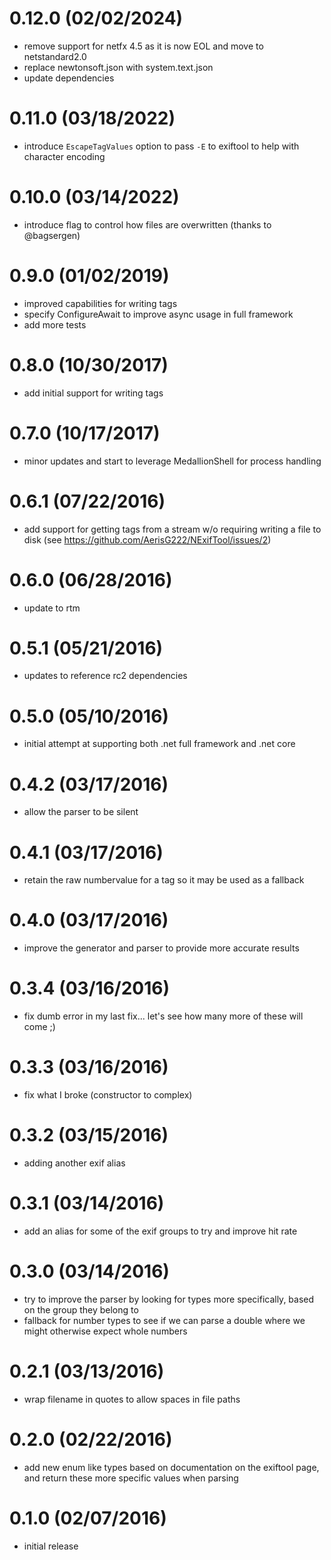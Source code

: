 # 0.12.0 (02/02/2024)

- remove support for netfx 4.5 as it is now EOL and move to netstandard2.0
- replace newtonsoft.json with system.text.json
- update dependencies

# 0.11.0 (03/18/2022)

- introduce `EscapeTagValues` option to pass `-E` to exiftool to help with character encoding

# 0.10.0 (03/14/2022)

- introduce flag to control how files are overwritten (thanks to @bagsergen)

# 0.9.0 (01/02/2019)

- improved capabilities for writing tags
- specify ConfigureAwait to improve async usage in full framework
- add more tests

# 0.8.0 (10/30/2017)

- add initial support for writing tags

# 0.7.0 (10/17/2017)

- minor updates and start to leverage MedallionShell for process handling

# 0.6.1 (07/22/2016)

- add support for getting tags from a stream w/o requiring writing a file to disk (see https://github.com/AerisG222/NExifTool/issues/2)

# 0.6.0 (06/28/2016)

- update to rtm

# 0.5.1 (05/21/2016)

- updates to reference rc2 dependencies

# 0.5.0 (05/10/2016)

- initial attempt at supporting both .net full framework and .net core

# 0.4.2 (03/17/2016)

- allow the parser to be silent

# 0.4.1 (03/17/2016)

- retain the raw numbervalue for a tag so it may be used as a fallback

# 0.4.0 (03/17/2016)

- improve the generator and parser to provide more accurate results

# 0.3.4 (03/16/2016)

- fix dumb error in my last fix... let's see how many more of these will come ;)

# 0.3.3 (03/16/2016)

- fix what I broke (constructor to complex)

# 0.3.2 (03/15/2016)

- adding another exif alias

# 0.3.1 (03/14/2016)

- add an alias for some of the exif groups to try and improve hit rate

# 0.3.0 (03/14/2016)

- try to improve the parser by looking for types more specifically, based on the group they belong to
- fallback for number types to see if we can parse a double where we might otherwise expect whole numbers

# 0.2.1 (03/13/2016)

- wrap filename in quotes to allow spaces in file paths

# 0.2.0 (02/22/2016)

- add new enum like types based on documentation on the exiftool page, and return these more specific values when parsing

# 0.1.0 (02/07/2016)

- initial release
